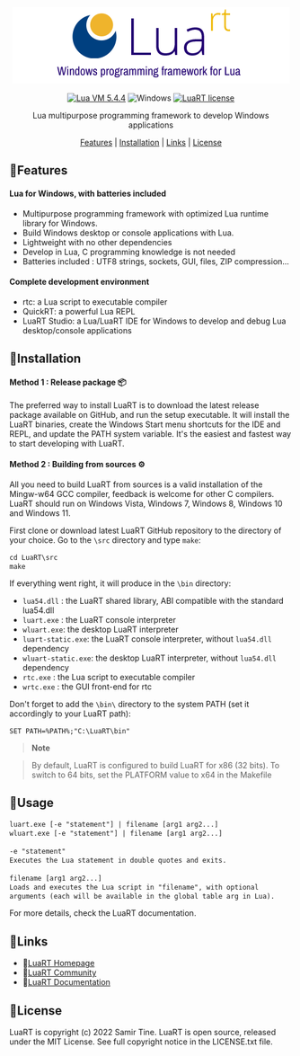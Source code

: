 <div align="center">

![LuaRT][title] 

[![Lua VM 5.4.4](https://badgen.net/badge/Lua%20VM/5.4/yellow)](https://www.lua.org/)
![Windows](https://badgen.net/badge/Windows/Vista%20and%20later/blue?icon=windows)
[![LuaRT license](https://badgen.net/badge/License/MIT/green)](#license)

Lua multipurpose programming framework to develop Windows applications

[Features](#small_blue_diamondfeatures) |
[Installation](#small_blue_diamondinstallation) |
[Links](#small_blue_diamondlinks) |
[License](#small_blue_diamondlicense)

</div>
   
## :small_blue_diamond:Features

#### Lua for Windows, with batteries included
- Multipurpose programming framework with optimized Lua runtime library for Windows.
- Build Windows desktop or console applications with Lua.
- Lightweight with no other dependencies
- Develop in Lua, C programming knowledge is not needed
- Batteries included : UTF8 strings, sockets, GUI, files, ZIP compression...

#### Complete development environment 
- rtc: a Lua script to executable compiler
- QuickRT: a powerful Lua REPL
- LuaRT Studio: a Lua/LuaRT IDE for Windows to develop and debug Lua desktop/console applications
  
## :small_blue_diamond:Installation

#### Method 1 : Release package :package:

The preferred way to install LuaRT is to download the latest release package available on GitHub, and run the setup executable.
It will install the LuaRT binaries, create the Windows Start menu shortcuts for the IDE and REPL, and update the PATH system variable. 
It's the easiest and fastest way to start developing with LuaRT.
  
#### Method 2 : Building from sources :gear:

All you need to build LuaRT from sources is a valid installation of the Mingw-w64 GCC compiler, feedback is welcome for other C compilers.
LuaRT should run on Windows Vista, Windows 7, Windows 8, Windows 10 and Windows 11.

First clone or download latest LuaRT GitHub repository to the directory of your choice.
Go to the ```\src``` directory and type ```make```:

```
cd LuaRT\src
make
```
If everything went right, it will produce in the ```\bin``` directory:
- ```lua54.dll``` : the LuaRT shared library, ABI compatible with the standard lua54.dll
- ```luart.exe``` : the LuaRT console interpreter
- ```wluart.exe```: the desktop LuaRT interpreter
- ```luart-static.exe```: the LuaRT console interpreter, without ```lua54.dll``` dependency
- ```wluart-static.exe```: the desktop LuaRT interpreter, without ```lua54.dll``` dependency
- ```rtc.exe``` : the Lua script to executable compiler
- ```wrtc.exe``` : the GUI front-end for rtc

Don't forget to add the ```\bin\``` directory to the system PATH (set it accordingly to your LuaRT path):

```
SET PATH=%PATH%;"C:\LuaRT\bin"
```

> **Note**

> By default, LuaRT is configured to build LuaRT for x86 (32 bits). To switch to 64 bits, set the PLATFORM value to x64 in the Makefile

## :small_blue_diamond:Usage

```
luart.exe [-e "statement"] | filename [arg1 arg2...]
wluart.exe [-e "statement"] | filename [arg1 arg2...]

-e "statement"
Executes the Lua statement in double quotes and exits.

filename [arg1 arg2...]
Loads and executes the Lua script in "filename", with optional arguments (each will be available in the global table arg in Lua).
```
For more details, check the LuaRT documentation.
  
## :small_blue_diamond:Links
  
- :house_with_garden:[LuaRT Homepage](http://www.luart.org/index.html)
- :speech_balloon:[LuaRT Community](http://community.luart.org)
- :book:[LuaRT Documentation](http://www.luart.org/doc/index.html)
  
## :small_blue_diamond:License
  
LuaRT is copyright (c) 2022 Samir Tine.
LuaRT is open source, released under the MIT License.
See full copyright notice in the LICENSE.txt file.

[title]: examples/LuaRT.png
